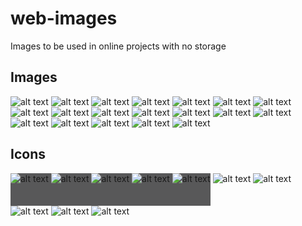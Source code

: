 # web-images
Images to be used in online projects with no storage

## Images
![alt text](arianaGrande.jpg) ![alt text](axwellIngro.jpg) ![alt text](ellking.jpg) ![alt text](gorillaz.jpg) ![alt text](download.jpg) ![alt text](hurts-desire.jpg) ![alt text](katyperry.jpg) ![alt text](kygoJustinJesso.jpg) ![alt text](ladyGaga.jpg) ![alt text](P!nk.jpg) ![alt text](sia.jpg) ![alt text](ragnboneman.jpg)  ![alt text](bars-background.webp)
![alt text](London.jpg) ![alt text](pastelhued-hot-air-balloons-drifting-twilight-sky_38013-79120.jpg) ![alt text](Paris.jpg)
![alt text](pexels-brett-sayles-1638459-600x400.webp)
![alt text](pexels-crowd.jpeg)
![alt text](guyAndMelancholyScene.jpeg)

## Icons
<span style="display:inline-block;background-color:#585859;height:52px;">![alt text](circle-full.webp)
![alt text](circle.webp)
![alt text](battery.png)
![alt text](down-arrow.webp)
![alt text](down-caret.png)</span>
![alt text](cloudy.webp)
![alt text](part-cloudy.webp)
![alt text](rain.webp)
![alt text](windy.webp)
![alt text](wi-fi.webp)